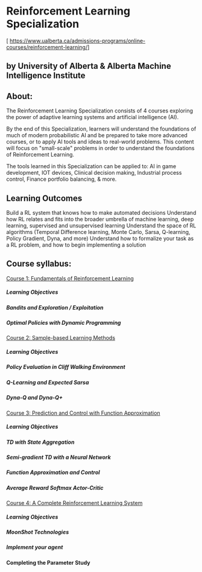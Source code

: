 # Reinforcement Learning Specialization 
[ https://www.ualberta.ca/admissions-programs/online-courses/reinforcement-learning/]
## by University of Alberta & Alberta Machine Intelligence Institute 

## About:
The Reinforcement Learning Specialization consists of 4 courses exploring the power of adaptive learning systems and artificial intelligence (AI).

By the end of this Specialization, learners will understand the foundations of much of modern probabilistic AI and be prepared to take more advanced courses, or to apply AI tools and ideas to real-world problems. This content will focus on "small-scale" problems in order to understand the foundations of Reinforcement Learning.

The tools learned in this Specialization can be applied to:
AI in game development,
IOT devices,
Clinical decision making,
Industrial process control,
Finance portfolio balancing,
& more.

## Learning Outcomes
Build a RL system that knows how to make automated decisions
Understand how RL relates and fits into the broader umbrella of machine learning, deep learning, supervised and unsupervised learning
Understand the space of RL algorithms (Temporal Difference learning, Monte Carlo, Sarsa, Q-learning, Policy Gradient, Dyna, and more)
Understand how to formalize your task as a RL problem, and how to begin implementing a solution

## Course syllabus:

[Course 1: Fundamentals of Reinforcement Learning](https://github.com/SwamiKannan/Reinforcement-Learning/tree/main/RL%20Specialization/1_Fundamentals%20of%20Reinforcement%20Learning)

##### Learning Objectives

##### Bandits and Exploration / Exploitation

##### Optimal Policies with Dynamic Programming


[Course 2: Sample-based Learning Methods](https://github.com/SwamiKannan/Reinforcement-Learning/tree/main/RL%20Specialization/2_Sample%20based%20learning%20methods)

##### Learning Objectives

##### Policy Evaluation in Cliff Walking Environment

##### Q-Learning and Expected Sarsa

##### Dyna-Q and Dyna-Q+

[Course 3: Prediction and Control with Function Approximation](https://github.com/SwamiKannan/Reinforcement-Learning/tree/main/RL%20Specialization/3_Prediction%20and%20Control%20with%20Function%20Approximation)

##### Learning Objectives

##### TD with State Aggregation

##### Semi-gradient TD with a Neural Network

##### Function Approximation and Control

##### Average Reward Softmax Actor-Critic

[Course 4: A Complete Reinforcement Learning System](https://github.com/SwamiKannan/Reinforcement-Learning/tree/main/RL%20Specialization/4_Capstone%20Project)

##### Learning Objectives

##### MoonShot Technologies

##### Implement your agent

#### Completing the Parameter Study
